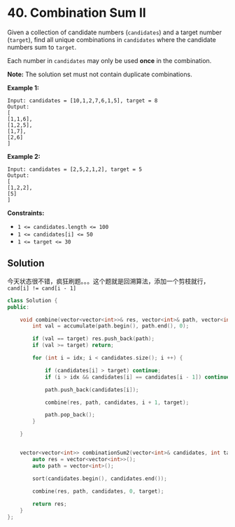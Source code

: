 # 40. Combination Sum II

Given a collection of candidate numbers (`candidates`) and a target number (`target`), find all unique combinations in `candidates` where the candidate numbers sum to `target`.

Each number in `candidates` may only be used **once** in the combination.

**Note:** The solution set must not contain duplicate combinations.

 

**Example 1:**

```
Input: candidates = [10,1,2,7,6,1,5], target = 8
Output: 
[
[1,1,6],
[1,2,5],
[1,7],
[2,6]
]
```

**Example 2:**

```
Input: candidates = [2,5,2,1,2], target = 5
Output: 
[
[1,2,2],
[5]
]
```

 

**Constraints:**

- `1 <= candidates.length <= 100`
- `1 <= candidates[i] <= 50`
- `1 <= target <= 30`

## Solution

今天状态很不错，疯狂刷题。。。这个题就是回溯算法，添加一个剪枝就行，`cand[i] != cand[i - 1]`

```c++
class Solution {
public:

    void combine(vector<vector<int>>& res, vector<int>& path, vector<int>& candidates, int idx, int target) {
        int val = accumulate(path.begin(), path.end(), 0);

        if (val == target) res.push_back(path);
        if (val >= target) return;

        for (int i = idx; i < candidates.size(); i ++) {

            if (candidates[i] > target) continue;
            if (i > idx && candidates[i] == candidates[i - 1]) continue;

            path.push_back(candidates[i]);

            combine(res, path, candidates, i + 1, target);

            path.pop_back();
        }

    }


    vector<vector<int>> combinationSum2(vector<int>& candidates, int target) {
        auto res = vector<vector<int>>();
        auto path = vector<int>();

        sort(candidates.begin(), candidates.end());
        
        combine(res, path, candidates, 0, target);

        return res;
    }
};
```

